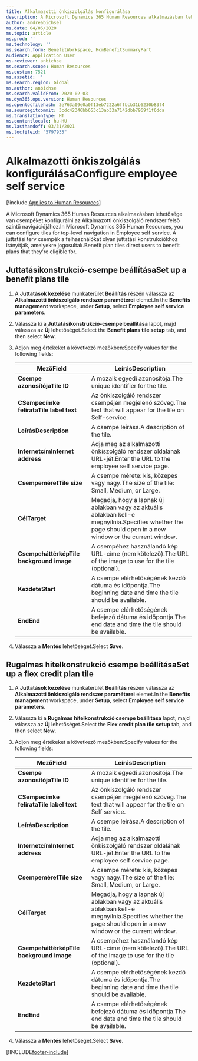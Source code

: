 ```yaml
---
title: Alkalmazotti önkiszolgálás konfigurálása
description: A Microsoft Dynamics 365 Human Resources alkalmazásban lehetősége van csempéket konfigurálni az Alkalmazotti önkiszolgáló rendszer felső szintű navigációjához.
author: andreabichsel
ms.date: 04/06/2020
ms.topic: article
ms.prod: ''
ms.technology: ''
ms.search.form: BenefitWorkspace, HcmBenefitSummaryPart
audience: Application User
ms.reviewer: anbichse
ms.search.scope: Human Resources
ms.custom: 7521
ms.assetid: ''
ms.search.region: Global
ms.author: anbichse
ms.search.validFrom: 2020-02-03
ms.dyn365.ops.version: Human Resources
ms.openlocfilehash: 3e763a09e0a0f13eb7222a6ffbcb31b6230b83f4
ms.sourcegitcommit: 3cdc42346bb653c13ab33a7142dbb7969f1f6dda
ms.translationtype: HT
ms.contentlocale: hu-HU
ms.lasthandoff: 03/31/2021
ms.locfileid: "5797935"
---
```

# <a name="configure-employee-self-service"></a><span data-ttu-id="d36f4-103">Alkalmazotti önkiszolgálás konfigurálása</span><span class="sxs-lookup"><span data-stu-id="d36f4-103">Configure employee self service</span></span>

[!include [Applies to Human Resources](../includes/applies-to-hr.md)]

<span data-ttu-id="d36f4-104">A Microsoft Dynamics 365 Human Resources alkalmazásban lehetősége van csempéket konfigurálni az Alkalmazotti önkiszolgáló rendszer felső szintű navigációjához.</span><span class="sxs-lookup"><span data-stu-id="d36f4-104">In Microsoft Dynamics 365 Human Resources, you can configure tiles for top-level navigation in Employee self service.</span></span> <span data-ttu-id="d36f4-105">A juttatási terv csempék a felhasználókat olyan juttatási konstrukciókhoz irányítják, amelyekre jogosultak.</span><span class="sxs-lookup"><span data-stu-id="d36f4-105">Benefit plan tiles direct users to benefit plans that they're eligible for.</span></span>

## <a name="set-up-a-benefit-plans-tile"></a><span data-ttu-id="d36f4-106">Juttatásikonstrukció-csempe beállítása</span><span class="sxs-lookup"><span data-stu-id="d36f4-106">Set up a benefit plans tile</span></span>

1. <span data-ttu-id="d36f4-107">A **Juttatások kezelése** munkaterület **Beállítás** részén válassza az **Alkalmazotti önkiszolgáló rendszer paraméterei** elemet.</span><span class="sxs-lookup"><span data-stu-id="d36f4-107">In the **Benefits management** workspace, under **Setup**, select **Employee self service parameters**.</span></span>

2. <span data-ttu-id="d36f4-108">Válassza ki a **Juttatásikonstrukció-csempe beállítása** lapot, majd válassza az **Új** lehetőséget.</span><span class="sxs-lookup"><span data-stu-id="d36f4-108">Select the **Benefit plans tile setup** tab, and then select **New**.</span></span>

3. <span data-ttu-id="d36f4-109">Adjon meg értékeket a következő mezőkben:</span><span class="sxs-lookup"><span data-stu-id="d36f4-109">Specify values for the following fields:</span></span>

   | <span data-ttu-id="d36f4-110">Mező</span><span class="sxs-lookup"><span data-stu-id="d36f4-110">Field</span></span> | <span data-ttu-id="d36f4-111">Leírás</span><span class="sxs-lookup"><span data-stu-id="d36f4-111">Description</span></span> |
   | --- | --- |
   | <span data-ttu-id="d36f4-112">**Csempe azonosítója**</span><span class="sxs-lookup"><span data-stu-id="d36f4-112">**Tile ID**</span></span> | <span data-ttu-id="d36f4-113">A mozaik egyedi azonosítója.</span><span class="sxs-lookup"><span data-stu-id="d36f4-113">The unique identifier for the tile.</span></span> |
   | <span data-ttu-id="d36f4-114">**CSempecímke felirata**</span><span class="sxs-lookup"><span data-stu-id="d36f4-114">**Tile label text**</span></span> | <span data-ttu-id="d36f4-115">Az önkiszolgáló rendszer csempéjén megjelenő szöveg.</span><span class="sxs-lookup"><span data-stu-id="d36f4-115">The text that will appear for the tile on Self-service.</span></span> |
   | <span data-ttu-id="d36f4-116">**Leírás**</span><span class="sxs-lookup"><span data-stu-id="d36f4-116">**Description**</span></span> | <span data-ttu-id="d36f4-117">A csempe leírása.</span><span class="sxs-lookup"><span data-stu-id="d36f4-117">A description of the tile.</span></span> |
   | <span data-ttu-id="d36f4-118">**Internetcím**</span><span class="sxs-lookup"><span data-stu-id="d36f4-118">**Internet address**</span></span> | <span data-ttu-id="d36f4-119">Adja meg az alkalmazotti önkiszolgáló rendszer oldalának URL-jét.</span><span class="sxs-lookup"><span data-stu-id="d36f4-119">Enter the URL to the employee self service page.</span></span> |
   | <span data-ttu-id="d36f4-120">**Csempeméret**</span><span class="sxs-lookup"><span data-stu-id="d36f4-120">**Tile size**</span></span> | <span data-ttu-id="d36f4-121">A csempe mérete: kis, közepes vagy nagy.</span><span class="sxs-lookup"><span data-stu-id="d36f4-121">The size of the tile: Small, Medium, or Large.</span></span> |
   | <span data-ttu-id="d36f4-122">**Cél**</span><span class="sxs-lookup"><span data-stu-id="d36f4-122">**Target**</span></span> | <span data-ttu-id="d36f4-123">Megadja, hogy a lapnak új ablakban vagy az aktuális ablakban kell-e megnyílnia.</span><span class="sxs-lookup"><span data-stu-id="d36f4-123">Specifies whether the page should open in a new window or the current window.</span></span> |
   | <span data-ttu-id="d36f4-124">**Csempeháttérkép**</span><span class="sxs-lookup"><span data-stu-id="d36f4-124">**Tile background image**</span></span> | <span data-ttu-id="d36f4-125">A csempéhez használandó kép URL-címe (nem kötelező).</span><span class="sxs-lookup"><span data-stu-id="d36f4-125">The URL of the image to use for the tile (optional).</span></span> |
   | <span data-ttu-id="d36f4-126">**Kezdete**</span><span class="sxs-lookup"><span data-stu-id="d36f4-126">**Start**</span></span> | <span data-ttu-id="d36f4-127">A csempe elérhetőségének kezdő dátuma és időpontja.</span><span class="sxs-lookup"><span data-stu-id="d36f4-127">The beginning date and time the tile should be available.</span></span> |
   | <span data-ttu-id="d36f4-128">**End**</span><span class="sxs-lookup"><span data-stu-id="d36f4-128">**End**</span></span> | <span data-ttu-id="d36f4-129">A csempe elérhetőségének befejező dátuma és időpontja.</span><span class="sxs-lookup"><span data-stu-id="d36f4-129">The end date and time the tile should be available.</span></span> |

4. <span data-ttu-id="d36f4-130">Válassza a **Mentés** lehetőséget.</span><span class="sxs-lookup"><span data-stu-id="d36f4-130">Select **Save**.</span></span>

## <a name="set-up-a-flex-credit-plan-tile"></a><span data-ttu-id="d36f4-131">Rugalmas hitelkonstrukció csempe beállítása</span><span class="sxs-lookup"><span data-stu-id="d36f4-131">Set up a flex credit plan tile</span></span>

1. <span data-ttu-id="d36f4-132">A **Juttatások kezelése** munkaterület **Beállítás** részén válassza az **Alkalmazotti önkiszolgáló rendszer paraméterei** elemet.</span><span class="sxs-lookup"><span data-stu-id="d36f4-132">In the **Benefits management** workspace, under **Setup**, select **Employee self service parameters**.</span></span>

2. <span data-ttu-id="d36f4-133">Válassza ki a **Rugalmas hitelkonstrukció csempe beállítása** lapot, majd válassza az **Új** lehetőséget.</span><span class="sxs-lookup"><span data-stu-id="d36f4-133">Select the **Flex credit plan tile setup** tab, and then select **New**.</span></span>

3. <span data-ttu-id="d36f4-134">Adjon meg értékeket a következő mezőkben:</span><span class="sxs-lookup"><span data-stu-id="d36f4-134">Specify values for the following fields:</span></span>

   | <span data-ttu-id="d36f4-135">Mező</span><span class="sxs-lookup"><span data-stu-id="d36f4-135">Field</span></span> | <span data-ttu-id="d36f4-136">Leírás</span><span class="sxs-lookup"><span data-stu-id="d36f4-136">Description</span></span> |
   | --- | --- |
   | <span data-ttu-id="d36f4-137">**Csempe azonosítója**</span><span class="sxs-lookup"><span data-stu-id="d36f4-137">**Tile ID**</span></span> | <span data-ttu-id="d36f4-138">A mozaik egyedi azonosítója.</span><span class="sxs-lookup"><span data-stu-id="d36f4-138">The unique identifier for the tile.</span></span> |
   | <span data-ttu-id="d36f4-139">**CSempecímke felirata**</span><span class="sxs-lookup"><span data-stu-id="d36f4-139">**Tile label text**</span></span> | <span data-ttu-id="d36f4-140">Az önkiszolgáló rendszer csempéjén megjelenő szöveg.</span><span class="sxs-lookup"><span data-stu-id="d36f4-140">The text that will appear for the tile on Self service.</span></span> |
   | <span data-ttu-id="d36f4-141">**Leírás**</span><span class="sxs-lookup"><span data-stu-id="d36f4-141">**Description**</span></span> | <span data-ttu-id="d36f4-142">A csempe leírása.</span><span class="sxs-lookup"><span data-stu-id="d36f4-142">A description of the tile.</span></span> |
   | <span data-ttu-id="d36f4-143">**Internetcím**</span><span class="sxs-lookup"><span data-stu-id="d36f4-143">**Internet address**</span></span> | <span data-ttu-id="d36f4-144">Adja meg az alkalmazotti önkiszolgáló rendszer oldalának URL-jét.</span><span class="sxs-lookup"><span data-stu-id="d36f4-144">Enter the URL to the employee self service page.</span></span> |
   | <span data-ttu-id="d36f4-145">**Csempeméret**</span><span class="sxs-lookup"><span data-stu-id="d36f4-145">**Tile size**</span></span> | <span data-ttu-id="d36f4-146">A csempe mérete: kis, közepes vagy nagy.</span><span class="sxs-lookup"><span data-stu-id="d36f4-146">The size of the tile: Small, Medium, or Large.</span></span> |
   | <span data-ttu-id="d36f4-147">**Cél**</span><span class="sxs-lookup"><span data-stu-id="d36f4-147">**Target**</span></span> | <span data-ttu-id="d36f4-148">Megadja, hogy a lapnak új ablakban vagy az aktuális ablakban kell-e megnyílnia.</span><span class="sxs-lookup"><span data-stu-id="d36f4-148">Specifies whether the page should open in a new window or the current window.</span></span> |
   | <span data-ttu-id="d36f4-149">**Csempeháttérkép**</span><span class="sxs-lookup"><span data-stu-id="d36f4-149">**Tile background image**</span></span> | <span data-ttu-id="d36f4-150">A csempéhez használandó kép URL-címe (nem kötelező).</span><span class="sxs-lookup"><span data-stu-id="d36f4-150">The URL of the image to use for the tile (optional).</span></span> |
   | <span data-ttu-id="d36f4-151">**Kezdete**</span><span class="sxs-lookup"><span data-stu-id="d36f4-151">**Start**</span></span> | <span data-ttu-id="d36f4-152">A csempe elérhetőségének kezdő dátuma és időpontja.</span><span class="sxs-lookup"><span data-stu-id="d36f4-152">The beginning date and time the tile should be available.</span></span> |
   | <span data-ttu-id="d36f4-153">**End**</span><span class="sxs-lookup"><span data-stu-id="d36f4-153">**End**</span></span> | <span data-ttu-id="d36f4-154">A csempe elérhetőségének befejező dátuma és időpontja.</span><span class="sxs-lookup"><span data-stu-id="d36f4-154">The end date and time the tile should be available.</span></span> |

4. <span data-ttu-id="d36f4-155">Válassza a **Mentés** lehetőséget.</span><span class="sxs-lookup"><span data-stu-id="d36f4-155">Select **Save**.</span></span>


[!INCLUDE[footer-include](../includes/footer-banner.md)]